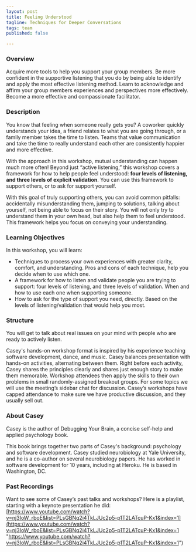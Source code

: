 ```yaml
---
layout: post
title: Feeling Understood
tagline: Techniques for Deeper Conversations
tags: team
published: false

---
```

### Overview

Acquire more tools to help you support your group members. Be more confident in the supportive listening that you do by being able to identify and apply the most effective listening method. Learn to acknowledge and affirm your group members experiences and perspectives more effectively. Become a more effective and compassionate facilitator.

### Description

You know that feeling when someone really gets you? A coworker quickly understands your idea, a friend relates to what you are going through, or a family member takes the time to listen. Teams that value communication and take the time to really understand each other are consistently happier and more effective.

With the approach in this workshop, mutual understanding can happen much more often! Beyond just “active listening,” this workshop covers a framework for how to help people feel understood: **four levels of listening, and three levels of explicit validation**. You can use this framework to support others, or to ask for support yourself.

With this goal of truly supporting others, you can avoid common pitfalls: accidentally misunderstanding them, jumping to solutions, talking about yourself, not being able to focus on their story. You will not only try to understand them in your own head, but also help them to feel understood. This framework helps you focus on conveying your understanding.

### Learning Objectives

In this workshop, you will learn:

* Techniques to process your own experiences with greater clarity, comfort, and understanding. Pros and cons of each technique, help you decide when to use which one.
* A framework for how to listen and validate people you are trying to support: four levels of listening, and three levels of validation. When and how to use each one when supporting someone.
* How to ask for the type of support you need, directly. Based on the levels of listening/validation that would help you most.

### Structure

You will get to talk about real issues on your mind with people who are ready to actively listen.

Casey's hands-on workshop format is inspired by his experience teaching software development, dance, and music. Casey balances presentation with hands-on activities, alternating between them. Right before each activity, Casey shares the principles clearly and shares just enough story to make them memorable. Workshop attendees then apply the skills to their own problems in small randomly-assigned breakout groups. For some topics we will use the meeting’s sidebar chat for discussion. Casey’s workshops have capped attendance to make sure we have productive discussion, and they usually sell out.

### About Casey

Casey is the author of Debugging Your Brain, a concise self-help and applied psychology book.

This book brings together two parts of Casey's background: psychology and software development. Casey studied neurobiology at Yale University, and he is a co-author on several neurobiology papers. He has worked in software development for 10 years, including at Heroku. He is based in Washington, DC.

### Past Recordings

Want to see some of Casey’s past talks and workshops? Here is a playlist, starting with a keynote presentation he did: [https://www.youtube.com/watch?v=nj3IoW_rboE&list=PLsGBNq2i4TkLJUc2p5-p1T2LATcuP-Kx1&index=1](https://www.youtube.com/watch?v=nj3IoW_rboE&list=PLsGBNq2i4TkLJUc2p5-p1T2LATcuP-Kx1&index=1 "https://www.youtube.com/watch?v=nj3IoW_rboE&list=PLsGBNq2i4TkLJUc2p5-p1T2LATcuP-Kx1&index=1")